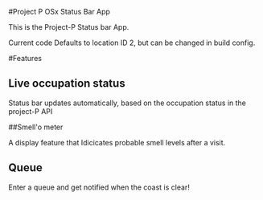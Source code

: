 #Project P OSx Status Bar App

This is the Project-P Status bar App.

Current code Defaults to location ID 2, but can be changed in build config.

#Features

## Live occupation status

Status bar updates automatically, based on the occupation status in the project-P API

##Smell'o meter

A display feature that Idicicates probable smell levels after a visit.

## Queue

Enter a queue and get notified when the coast is clear!
